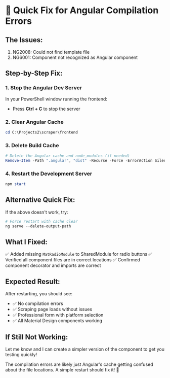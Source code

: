 # 🔧 Quick Fix for Angular Compilation Errors

## The Issues:
1. NG2008: Could not find template file
2. NG6001: Component not recognized as Angular component

## Step-by-Step Fix:

### 1. Stop the Angular Dev Server
In your PowerShell window running the frontend:
- Press **Ctrl + C** to stop the server

### 2. Clear Angular Cache
```powershell
cd C:\Projects2\scraper\frontend
```

### 3. Delete Build Cache
```powershell
# Delete the Angular cache and node_modules (if needed)
Remove-Item -Path ".angular", "dist" -Recurse -Force -ErrorAction SilentlyContinue
```

### 4. Restart the Development Server
```powershell
npm start
```

## Alternative Quick Fix:
If the above doesn't work, try:

```powershell
# Force restart with cache clear
ng serve --delete-output-path
```

## What I Fixed:
✅ Added missing `MatRadioModule` to SharedModule for radio buttons
✅ Verified all component files are in correct locations
✅ Confirmed component decorator and imports are correct

## Expected Result:
After restarting, you should see:
- ✅ No compilation errors
- ✅ Scraping page loads without issues
- ✅ Professional form with platform selection
- ✅ All Material Design components working

## If Still Not Working:
Let me know and I can create a simpler version of the component to get you testing quickly!

The compilation errors are likely just Angular's cache getting confused about the file locations. A simple restart should fix it! 🚀